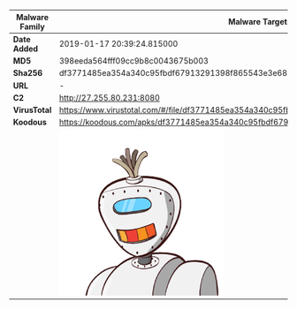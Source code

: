| Malware Family | Malware Targeting South Koreans                              |
| -------------- | ------------------------------------------------------------ |
| **Date Added** | 2019-01-17 20:39:24.815000                                                   |
| **MD5**        | 398eeda564fff09cc9b8c0043675b003                             |
| **Sha256**     | df3771485ea354a340c95fbdf67913291398f865543e3e68511b79bee80786d9 |
| **URL**        | -                                                            |
| **C2**         | http://27.255.80.231:8080 |
| **VirusTotal** | https://www.virustotal.com/#/file/df3771485ea354a340c95fbdf67913291398f865543e3e68511b79bee80786d9/detection |
| **Koodous**    | https://koodous.com/apks/df3771485ea354a340c95fbdf67913291398f865543e3e68511b79bee80786d9 |
|                | ![](../assets/df3771485ea354a340c95fbdf67913291398f865543e3e68511b79bee80786d9.png) |